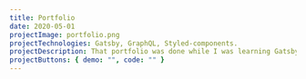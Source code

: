```yaml
---
title: Portfolio
date: 2020-05-01
projectImage: portfolio.png
projectTechnologies: Gatsby, GraphQL, Styled-components.
projectDescription: That portfolio was done while I was learning Gatsby. I enjoyed a lot work with gatsby, when you have some knowledge in React, gatsby becomes very simple and it make the development very fast. Design by Ricardo Silva.
projectButtons: { demo: "", code: "" }
---
```

